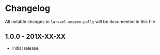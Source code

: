 # Changelog

All notable changes to `laravel-amazon-polly` will be documented in this file

## 1.0.0 - 201X-XX-XX

- initial release
